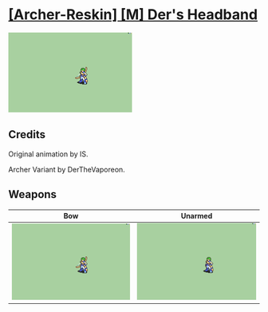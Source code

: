 # [\[Archer-Reskin\] \[M\] Der's Headband](./)
 

<img src="./5.%20Bow/Bow_000.png" alt="[Archer-Reskin] [M] Der's Headband standing" />

## Credits

Original animation by IS.

Archer Variant by DerTheVaporeon.

## Weapons
 

|Bow |Unarmed |
|  :---: | :---: |
| <img alt="Bow animation" src="./5.%20Bow/Bow.gif" /> | <img alt="Unarmed animation" src="./8.%20Unarmed/Unarmed.gif" /> |
